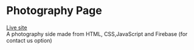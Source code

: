 # Photography Page

<p>
<a href="https://hardik-hi.github.io/portfolio">Live site</a><br/>
A photography side made from HTML, CSS,JavaScript and Firebase (for contact us option)
</p>

